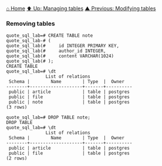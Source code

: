 [⌂ Home](../../README.md)
[⬆ Up: Managing tables](managing_tables.md)
[▲ Previous: Modifying tables](modifying_tables.md)

### Removing tables

```
quote_sql_lab=# CREATE TABLE note
quote_sql_lab-# (
quote_sql_lab(#     id INTEGER PRIMARY KEY,
quote_sql_lab(#     author_id INTEGER,
quote_sql_lab(#     content VARCHAR(1024)
quote_sql_lab(# );
CREATE TABLE
quote_sql_lab=# \dt
               List of relations
 Schema |        Name        | Type  |  Owner
--------+--------------------+-------+----------
 public | article            | table | postgres
 public | file               | table | postgres
 public | note               | table | postgres
(3 rows)

quote_sql_lab=# DROP TABLE note;
DROP TABLE
quote_sql_lab=# \dt
               List of relations
 Schema |        Name        | Type  |  Owner
--------+--------------------+-------+----------
 public | article            | table | postgres
 public | file               | table | postgres
(2 rows)

```
